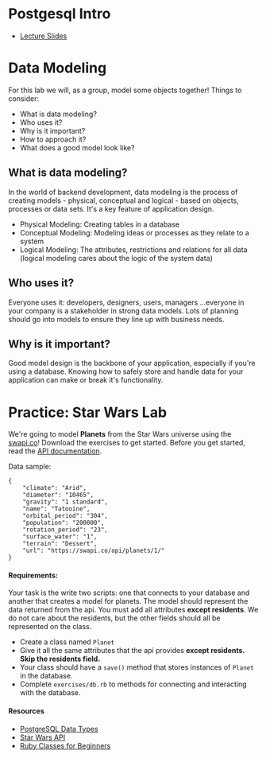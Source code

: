 # Postgesql Intro

- [Lecture Slides](https://docs.google.com/presentation/d/1TAUwgcll1Pmk04O5-JVkySVRZiI9kJ2kEyNqVn_F-AI/edit?usp=sharing)


# Data Modeling

For this lab we will, as a group, model some objects together! Things to consider:

* What is data modeling?
* Who uses it?
* Why is it important?
* How to approach it?
* What does a good model look like?


## What is data modeling?

In the world of backend development, data modeling is the process of creating models - physical, conceptual and logical - based on objects, processes or data sets. It's a key
feature of application design.

- Physical Modeling: Creating tables in a database
- Conceptual Modeling: Modeling ideas or processes as they relate to a system
- Logical Modeling: The attributes, restrictions and relations for all data (logical modeling cares about the logic of the system data)

## Who uses it?

Everyone uses it: developers, designers, users, managers ...everyone in your company is a stakeholder in strong data models. Lots of planning should go into models to 
ensure they line up with business needs.

## Why is it important?

Good model design is the backbone of your application, especially if you're using a database. Knowing how to safely store and handle data for your application can make or
break it's functionality.


# Practice: Star Wars Lab

We're going to model **Planets** from the Star Wars universe using the [swapi.co](swapi.co)! Download the exercises to get started.
Before you get started, read the [API documentation](swapi.co).

Data sample:
```
{
    "climate": "Arid",
    "diameter": "10465",
    "gravity": "1 standard",
    "name": "Tatooine",
    "orbital_period": "304",
    "population": "200000",
    "rotation_period": "23",
    "surface_water": "1",
    "terrain": "Dessert",
    "url": "https://swapi.co/api/planets/1/"
}
```

#### Requirements:

Your task is the write two scripts: one that connects to your database and another that creates a model for planets. The model
should represent the data returned from the api. You must add all attributes **except residents**. We do not care about the
residents, but the other fields should all be represented on the class.

- Create a class named `Planet`
- Give it all the same attributes that the api provides **except residents. Skip the residents field.**
- Your class should have a `save()` method that stores instances of `Planet` in the database.
- Complete `exercises/db.rb` to methods for connecting and interacting with the database.


#### Resources
- [PostgreSQL Data Types](http://www.postgresqltutorial.com/postgresql-data-types/)
- [Star Wars API](https://swapi.co/documentation#intro)
- [Ruby Classes for Beginners](http://ruby-for-beginners.rubymonstas.org/writing_classes.html)

